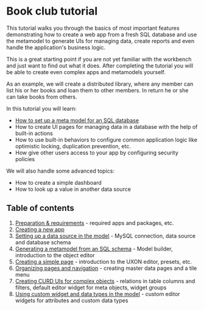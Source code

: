 # Book club tutorial

This tutorial walks you through the basics of most important features demonstrating how to create a web app from a fresh SQL database and use the metamodel to generate UIs for managing data, create reports and even handle the application's business logic.

This is a great starting point if you are not yet familiar with the workbench and just want to find out what it does. After completing the tutorial you will be able to create even complex apps and metamodels yourself.

As an example, we will create a distributed library, where any member can list his or her books and loan them to other members. In return he or she can take books from others.

In this tutorial you will learn:

- [How to set up a meta model for an SQL database](03_Connecting_to_an_sql_database.md)
- How to create UI pages for managing data in a database with the help of built-in actions
- How to use built-in behaviors to configure common application logic like optimistic locking, duplication prevention, etc.
- How give other users access to your app by configuring security policies

We will also handle some advanced topics:

- How to create a simple dashboard
- How to look up a value in another data source

## Table of contents

1. [Preparation & requirements](01_Preparation.md) - required apps and packages, etc.
2. [Creating a new app](02_Creating_a_new_app.md)
3. [Setting up a data source in the model](03_Connecting_to_an_sql_database.md) - MySQL connection, data source and database schema
4. [Generating a metamodel from an SQL schema](04_Generating_a_model_from_an_SQL_schema.md) - Model builder, introduction to the object editor
5. [Creating a simple page](05_Creating_the_apps_first_pages.md) - introduction to the UXON editor, presets, etc.
6. [Organizing pages and navigation](06_Organizing_pages.md) - creating master data pages and a tile menu
7. [Creating CURD UIs for complex objects](07_CRUD_UIs_for_complex_objects.md) - relations in table columns and filters, default editor widget for meta objects, widget groups
8. [Using custom widget and data types in the model](08_Using_custom_widgets_and_data_types_in_the_model.md) - custom editor widgets for attributes and custom data types
